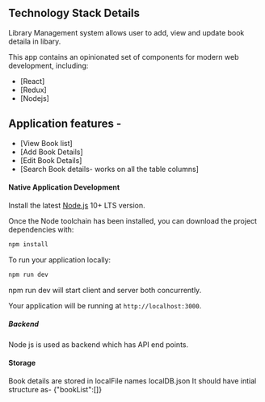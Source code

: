 ## Technology Stack Details

Library Management system allows user to add, view and update book detaila in libary.

This app contains an opinionated set of components for modern web development, including:

* [React]
* [Redux]
* [Nodejs]

## Application features - 

* [View Book list]
* [Add Book Details]
* [Edit Book Details]
* [Search Book details- works on all the table columns]


#### Native Application Development

Install the latest [Node.js](https://nodejs.org/en/download/) 10+ LTS version.

Once the Node toolchain has been installed, you can download the project dependencies with:

```bash
npm install
```

To run your application locally:
```bash
npm run dev
```

npm run dev will start client and server both concurrently.

Your application will be running at `http://localhost:3000`.


##### Backend

Node js is used as backend which has API end points.

#### Storage
Book details are stored in localFile names localDB.json
It should have intial structure as-
{"bookList":[]}

